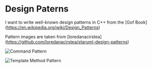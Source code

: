 # Design Paterns
I want to write well-known design patterns in C++ from the [Gof Book] (https://en.wikipedia.org/wiki/Design_Patterns) 

Pattern images are taken from [loredanacirstea] (https://github.com/loredanacirstea/staruml-design-patterns)

![Command Pattern](https://raw.githubusercontent.com/loredanacirstea/staruml-design-patterns/master/generated/Model/loretek/design_patterns/behavioral/command/command.png)

![Template Method Pattern](https://raw.githubusercontent.com/loredanacirstea/staruml-design-patterns/master/generated/Model/loretek/design_patterns/behavioral/template_method/template_method.png)
